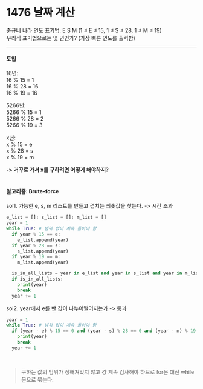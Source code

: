 1476 날짜 계산
================
준규네 나라 연도 표기법: E S M (1 ≤ E ≤ 15, 1 ≤ S ≤ 28, 1 ≤ M ≤ 19)  
우리식 표기법으로는 몇 년인가? (가장 빠른 연도를 출력함)  

-----------------------  
#### 도입  
16년:  
16 % 15 = 1  
16 % 28 = 16  
16 % 19 = 16  
  
5266년:  
5266 % 15 = 1  
5266 % 28 = 2  
5266 % 19 = 3  
  
x년:  
x % 15 = e  
x % 28 = s  
x % 19 = m  
  
**-> 거꾸로 가서 x를 구하려면 어떻게 해야하지?**  
<br/>

#### 알고리즘: Brute-force  
sol1. 가능한 e, s, m 리스트를 만들고 겹치는 최솟값을 찾는다. -> 시간 초과  
```python
e_list = []; s_list = []; m_list = []
year = 1
while True: # 범위 없이 계속 돌아야 함
  if year % 15 == e:
    e_list.append(year)
  if year % 28 == s:
    s_list.append(year)
  if year % 19 == m:
    m_list.append(year)

  is_in_all_lists = year in e_list and year in s_list and year in m_list
  if is_in_all_lists: 
    print(year)
    break
  year += 1
```
sol2. year에서 e를 뺀 값이 나누어떨어지는가 -> 통과  
```python
year = 1
while True: # 범위 없이 계속 돌아야 함
  if (year - e) % 15 == 0 and (year - s) % 28 == 0 and (year - m) % 19 == 0:
    print(year)
    break
  year += 1
```
<br/>  

> 구하는 값의 범위가 정해져있지 않고 걍 계속 검사해야 하므로 for문 대신 while문으로 묶는다.  

